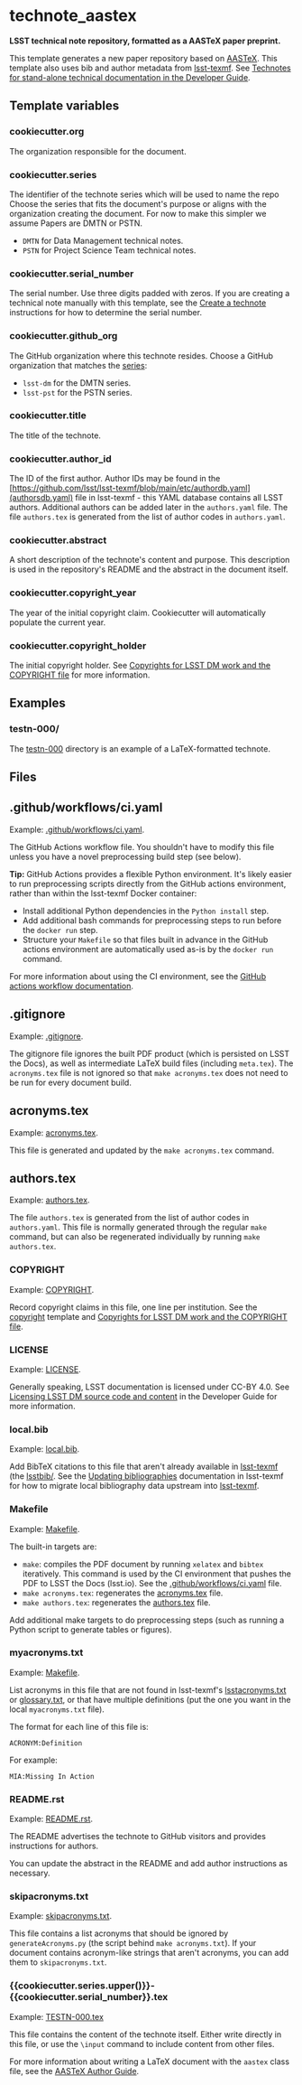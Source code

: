 # technote_aastex

**LSST technical note repository, formatted as a AASTeX paper preprint.**

This template generates a new paper repository based on [AASTeX](https://journals.aas.org/aastexguide/).
This template also uses bib and author metadata from [lsst-texmf](https://lsst-texmf.lsst.io).
See [Technotes for stand-alone technical documentation in the Developer Guide](https://developer.lsst.io/project-docs/technotes.html).

## Template variables

### cookiecutter.org

The organization responsible for the document.

### cookiecutter.series

The identifier of the technote series which will be used to name the repo
Choose the series that fits the document's purpose or aligns with the organization creating the document.
For now to make this simpler we assume Papers are DMTN or PSTN. 

- `DMTN` for Data Management technical notes. 
- `PSTN` for Project Science Team technical notes.

### cookiecutter.serial_number

The serial number. Use three digits padded with zeros.
If you are creating a technical note manually with this template, see the [Create a technote](https://developer.lsst.io/project-docs/technotes.html#create-a-technote) instructions for how to determine the serial number.

### cookiecutter.github_org

The GitHub organization where this technote resides.
Choose a GitHub organization that matches the [series](#cookiecutter_series):

- `lsst-dm` for the  DMTN series.
- `lsst-pst` for the PSTN series.

### cookiecutter.title

The title of the technote.

### cookiecutter.author_id

The ID of the first author.
Author IDs may be found in the [https://github.com/lsst/lsst-texmf/blob/main/etc/authordb.yaml](authorsdb.yaml) file in lsst-texmf - this YAML database contains all LSST authors.
Additional authors can be added later in the `authors.yaml` file.
The file `authors.tex` is generated from the list of author codes in `authors.yaml`. 

### cookiecutter.abstract

A short description of the technote's content and purpose.
This description is used in the repository's README and the abstract in the document itself.

### cookiecutter.copyright_year

The year of the initial copyright claim.
Cookiecutter will automatically populate the current year.

### cookiecutter.copyright_holder

The initial copyright holder.
See [Copyrights for LSST DM work and the COPYRIGHT file](https://developer.lsst.io/legal/copyright-overview.html) for more information.

## Examples

### testn-000/

The [testn-000](testn-000) directory is an example of a LaTeX-formatted technote.

## Files

## .github/workflows/ci.yaml

Example: [.github/workflows/ci.yaml](testn-000/.github/workflows/ci.yaml).

The GitHub Actions workflow file.
You shouldn't have to modify this file unless you have a novel preprocessing build step (see below).

**Tip:** GitHub Actions provides a flexible Python environment.
It's likely easier to run preprocessing scripts directly from the GitHub actions environment, rather than within the lsst-texmf Docker container:

- Install additional Python dependencies in the `Python install` step.
- Add additional bash commands for preprocessing steps to run before the `docker run` step.
- Structure your `Makefile` so that files built in advance in the GitHub actions environment are automatically used as-is by the `docker run` command.

For more information about using the CI environment, see the [GitHub actions workflow documentation](https://help.github.com/en/actions/reference/workflow-syntax-for-github-actions).

## .gitignore

Example: [.gitignore](testn-000/.gitignore).

The gitignore file ignores the built PDF product (which is persisted on LSST the Docs), as well as intermediate LaTeX build files (including `meta.tex`).
The `acronyms.tex` file is not ignored so that `make acronyms.tex` does not need to be run for every document build.

## acronyms.tex

Example: [acronyms.tex](testn-000/acronyms.tex).

This file is generated and updated by the `make acronyms.tex` command.

## authors.tex

Example: [authors.tex](testn-000/authors.tex).

The file `authors.tex` is generated from the list of author codes in `authors.yaml`.
This file is normally generated through the regular `make` command, but can also be regenerated individually by running `make authors.tex`.

### COPYRIGHT

Example: [COPYRIGHT](testn-000/COPYRIGHT).

Record copyright claims in this file, one line per institution.
See the [copyright](../copyright) template and [Copyrights for LSST DM work and the COPYRIGHT file](https://developer.lsst.io/legal/copyright-overview.html).

### LICENSE

Example: [LICENSE](testn-000/LICENSE).

Generally speaking, LSST documentation is licensed under CC-BY 4.0.
See [Licensing LSST DM source code and content](https://developer.lsst.io/legal/licensing-overview.html) in the Developer Guide for more information.

### local.bib

Example: [local.bib](testn-000/local.bib).

Add BibTeX citations to this file that aren't already available in [lsst-texmf](https://lsst-texmf.lsst.io) (the [lsstbib/](#testn-000/local_bib).
See the [Updating bibliographies](https://lsst-texmf.lsst.io/developer.html#updating-bibliographies) documentation in lsst-texmf for how to migrate local bibliography data upstream into [lsst-texmf](https://lsst-texmf.lsst.io).

### Makefile

Example: [Makefile](testn-000/Makefile).

The built-in targets are:

- `make`: compiles the PDF document by running `xelatex` and `bibtex` iteratively.
  This command is used by the CI environment that pushes the PDF to LSST the Docs (lsst.io).
  See the [.github/workflows/ci.yaml](#githubworkflowsciyaml) file.
- `make acronyms.tex`: regenerates the [acronyms.tex](#acronymstex) file.
- `make authors.tex`: regenerates the [authors.tex](#authorstex) file.

Add additional make targets to do preprocessing steps (such as running a Python script to generate tables or figures).

### myacronyms.txt

Example: [Makefile](testn-000/Makefile).

List acronyms in this file that are not found in lsst-texmf's [lsstacronyms.txt](https://github.com/lsst/lsst-texmf/blob/main/etc/lsstacronyms.txt) or [glossary.txt](https://github.com/lsst/lsst-texmf/blob/main/etc/glossary.txt), or that have multiple definitions (put the one you want in the local `myacronyms.txt` file).

The format for each line of this file is:

```
ACRONYM:Definition
```

For example:

```
MIA:Missing In Action
```

### README.rst

Example: [README.rst](testn-000/README.rst).

The README advertises the technote to GitHub visitors and provides instructions for authors.

You can update the abstract in the README and add author instructions as necessary.

### skipacronyms.txt

Example: [skipacronyms.txt](testn-000/skipacronyms.txt).

This file contains a list acronyms that should be ignored by `generateAcronyms.py` (the script behind `make acronyms.txt`).
If your document contains acronym-like strings that aren't acronyms, you can add them to `skipacronyms.txt`.

### {{cookiecutter.series.upper()}}-{{cookiecutter.serial_number}}.tex

Example: [TESTN-000.tex](testn-000/TESTN-000.tex)

This file contains the content of the technote itself.
Either write directly in this file, or use the `\input` command to include content from other files.

For more information about writing a LaTeX document with the `aastex` class file, see the [AASTeX Author Guide](https://journals.aas.org/aastexguide/).
